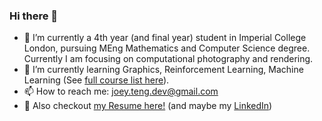 ### Hi there 👋

- 🔭 I’m currently a 4th year (and final year) student in Imperial College London, pursuing MEng Mathematics and Computer Science degree. Currently I am focusing on computational photography and rendering.
- 🌱 I’m currently learning Graphics, Reinforcement Learning, Machine Learning (See [full course list here](https://github.com/JoeyTeng/JoeyTeng/tree/master/Imperial-College-London)).
- 📫 How to reach me: joey.teng.dev@gmail.com
- 📝 Also checkout [my Resume here!](Hongyu%2C%20Teng.pdf) (and maybe my [LinkedIn](https://www.linkedin.com/in/hongyu-teng/))

<!--
**JoeyTeng/JoeyTeng** is a ✨ _special_ ✨ repository because its `README.md` (this file) appears on your GitHub profile.

Here are some ideas to get you started:

- 🔭 I’m currently working on ...
- 🌱 I’m currently learning ...
- 👯 I’m looking to collaborate on ...
- 🤔 I’m looking for help with ...
- 💬 Ask me about ...
- 📫 How to reach me: ...
- 😄 Pronouns: ...
- ⚡ Fun fact: ...
-->
